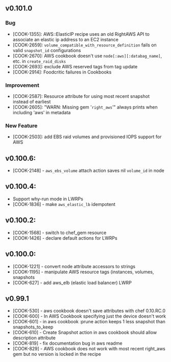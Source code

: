 ## v0.101.0

### Bug

- [COOK-1355]: AWS::ElasticIP recipe uses an old RightAWS API to
  associate an elastic ip address to an EC2 instance
- [COOK-2659]: `volume_compatible_with_resource_definition` fails on
  valid `snapshot_id` configurations
- [COOK-2670]: AWS cookbook doesn't use `node[:aws][:databag_name]`,
  etc. in `create_raid_disks`
- [COOK-2693]: exclude AWS reserved tags from tag update
- [COOK-2914]: Foodcritic failures in Cookbooks

### Improvement

- [COOK-2587]: Resource attribute for using most recent snapshot
  instead of earliest
- [COOK-2605]: "WARN: Missing gem '`right_aws`'" always prints when
  including 'aws' in metadata

### New Feature

- [COOK-2503]: add EBS raid volumes and provisioned IOPS support for
  AWS

## v0.100.6:

* [COOK-2148] - `aws_ebs_volume` attach action saves nil `volume_id`
  in node

## v0.100.4:

* Support why-run mode in LWRPs
* [COOK-1836] - make `aws_elastic_lb` idempotent

## v0.100.2:

* [COOK-1568] - switch to chef_gem resource
* [COOK-1426] - declare default actions for LWRPs

## v0.100.0:

* [COOK-1221] - convert node attribute accessors to strings
* [COOK-1195] - manipulate AWS resource tags (instances, volumes,
  snapshots
* [COOK-627] - add aws_elb (elastic load balancer) LWRP

## v0.99.1

* [COOK-530] - aws cookbook doesn't save attributes with chef 0.10.RC.0
* [COOK-600] - In AWS Cookbook specifying just the device doesn't work
* [COOK-601] - in aws cookbook :prune action keeps 1 less snapshot than snapshots_to_keep
* [COOK-610] - Create Snapshot action in aws cookbook should allow description attribute
* [COOK-819] - fix documentation bug in aws readme
* [COOK-829] - AWS cookbook does not work with most recent right_aws gem but no version is locked in the recipe

